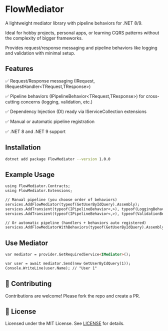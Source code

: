 # FlowMediator
A lightweight mediator library with pipeline behaviors for .NET 8/9.

Ideal for hobby projects, personal apps, or learning CQRS patterns without the complexity of bigger frameworks.

Provides request/response messaging and pipeline behaviors like logging and validation with minimal setup.

## Features

✅ Request/Response messaging (IRequest<TResponse>, IRequestHandler<TRequest,TResponse>)

✅ Pipeline behaviors (IPipelineBehavior<TRequest,TResponse>) for cross-cutting concerns (logging, validation, etc.)

✅ Dependency Injection (DI) ready via IServiceCollection extensions

✅ Manual or automatic pipeline registration

✅ .NET 8 and .NET 9 support

## Installation
```bash
dotnet add package FlowMediator --version 1.0.0
```

## Example Usage
```markdown
using FlowMediator.Contracts;
using FlowMediator.Extensions;

// Manual pipeline (you choose order of behaviors)
services.AddFlowMediator(typeof(GetUserByIdQuery).Assembly);
services.AddTransient(typeof(IPipelineBehavior<,>), typeof(LoggingBehavior<,>));
services.AddTransient(typeof(IPipelineBehavior<,>), typeof(ValidationBehavior<,>));

// Or automatic pipeline (handlers + behaviors auto registered)
services.AddFlowMediatorWithBehaviors(typeof(GetUserByIdQuery).Assembly);
```

## Use Mediator
```markdown
var mediator = provider.GetRequiredService<IMediator>();

var user = await mediator.Send(new GetUserByIdQuery(1));
Console.WriteLine(user.Name); // "User 1"
```

## 🤝 Contributing
Contributions are welcome! Please fork the repo and create a PR.

## 📜 License
Licensed under the MIT License. See [LICENSE](./LICENSE) for details.


